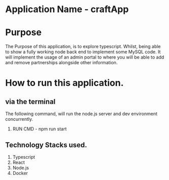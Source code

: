 # Application Name - craftApp

# Purpose
The Purpose of this application, is to explore typescript. Whilst, being able to show a fully working node back end to implement some MySQL code. It will implement the usage of an admin portal to where you will be able to add and remove partnerships alongside other information.

# How to run this application. 

## via the terminal 
The following command, will run the node.js server and dev environment concurrently.
1) RUN CMD - npm run start

## Technology Stacks used.
1) Typescript
2) React
3) Node.js
4) Docker